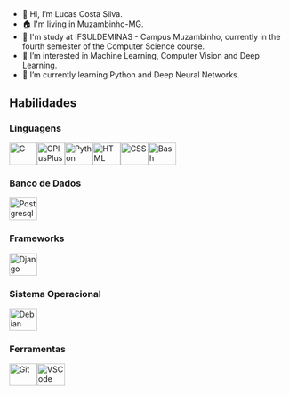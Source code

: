 <!--
[![Typing SVG](https://readme-typing-svg.demolab.com?font=JetBrains+Mono&weight=500&size=25&pause=1000&color=6AB3FF&center=true&vCenter=true&width=900&height=32&lines=Hi+there!+This+my+profile!;My+name+is+Lucas+Costa%2C+and+I'm+from+Brazil.;I'm+a+Bachelor's+student+in+Computer+Science.;I+am+a+beginner+and+I+seek+to+learn+and+improve+my+skills.;I'm+a+programming+enthusiast+always+looking+to+learn+more.)](https://git.io/typing-svg)
-->
##

- 👋 Hi, I’m Lucas Costa Silva.
- 🏠 I'm living in Muzambinho-MG.
- 🏫 I'm study at IFSULDEMINAS - Campus Muzambinho, currently in the fourth semester of the Computer Science course.
- 👀 I’m interested in Machine Learning, Computer Vision and Deep Learning.
- 🌱 I’m currently learning Python and Deep Neural Networks.
<!--
##
<div align="center">
  <a href="https://github.com/lucas-0331">
  <img height="180em" src="https://github-readme-stats.vercel.app/api?username=lucas-0331&show_icons=true&theme=highcontrast&include_all_commits=true&count_private=true"/>
  <img height="180em" src="https://github-readme-stats.vercel.app/api/top-langs/?username=lucas-0331&layout=compact&langs_count=7&theme=highcontrast"/>
</div>
-->

##
  <!-- Título das Habilidades -->
  ## Habilidades
  
  ### Linguagens
  <div style="display: flex; flex-wrap: wrap;">
    <img alt="C" height="40" width="50" src="https://cdn.jsdelivr.net/gh/devicons/devicon/icons/c/c-original.svg" />
    <img alt="CPlusPlus" height="40" width="50" src="https://cdn.jsdelivr.net/gh/devicons/devicon/icons/cplusplus/cplusplus-original.svg" />
    <img alt="Python" height="40" width="50" src="https://cdn.jsdelivr.net/gh/devicons/devicon/icons/python/python-original.svg" />
    <img alt="HTML" height="40" width="50" src="https://cdn.jsdelivr.net/gh/devicons/devicon/icons/html5/html5-original.svg" />
    <img alt="CSS" height="40" width="50" src="https://cdn.jsdelivr.net/gh/devicons/devicon/icons/css3/css3-original.svg" />
    <img alt="Bash" height="40" width="50" src="https://cdn.jsdelivr.net/gh/devicons/devicon/icons/bash/bash-original.svg" />
  </div>
  
  ### Banco de Dados
  <img alt="Postgresql" height="40" width="50" src="https://cdn.jsdelivr.net/gh/devicons/devicon/icons/postgresql/postgresql-original.svg" />
  
  ### Frameworks
  <img alt="Django" height="40" width="50" src="https://cdn.jsdelivr.net/gh/devicons/devicon/icons/django/django-plain.svg" />
  
  ### Sistema Operacional
  <img alt="Debian" height="40" width="50" src="https://cdn.jsdelivr.net/gh/devicons/devicon/icons/debian/debian-original.svg" />
  
  ### Ferramentas
  <div style="display: flex; flex-wrap: wrap;">
    <img alt="Git" height="40" width="50" src="https://cdn.jsdelivr.net/gh/devicons/devicon/icons/git/git-original.svg" />
    <img alt="VSCode" height="40" width="50" src="https://cdn.jsdelivr.net/gh/devicons/devicon/icons/vscode/vscode-original.svg" />
  </div>
  
  <!-- Estatísticas do GitHub -->
  <!--
  ## Estatísticas do GitHub

  <div align="center">
    <img height="180em" src="https://github-readme-stats.vercel.app/api?username=lucas-0331&show_icons=true&theme=highcontrast&include_all_commits=true&count_private=true"/>
    <img height="180em" src="https://github-readme-stats.vercel.app/api/top-langs/?username=lucas-0331&layout=compact&langs_count=7&theme=highcontrast"/>
  </div>
-->
